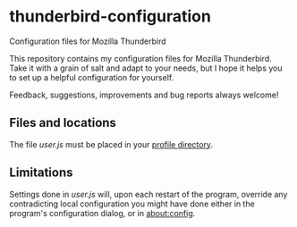 # thunderbird-configuration
Configuration files for Mozilla Thunderbird

This repository contains my configuration files for Mozilla Thunderbird. Take it with a grain of salt and adapt to your needs, but I hope it helps you to set up a helpful configuration for yourself.

Feedback, suggestions, improvements and bug reports always welcome!

## Files and locations
The file *user.js* must be placed in your [profile directory](https://support.mozilla.org/en-US/kb/profiles-where-thunderbird-stores-user-data).

## Limitations
Settings done in *user.js* will, upon each restart of the program, override any contradicting local configuration you might have done either in the program's configuration dialog, or in [about:config](https://support.mozilla.org/en-US/kb/config-editor).
